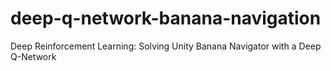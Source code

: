 # deep-q-network-banana-navigation
Deep Reinforcement Learning: Solving Unity Banana Navigator with a Deep Q-Network
